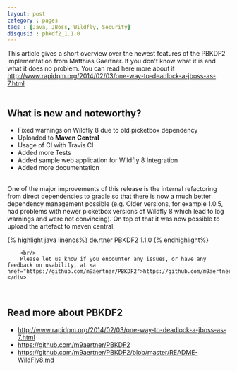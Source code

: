 ```yaml
---
layout: post
category : pages
tags : [Java, JBoss, Wildfly, Security]
disqusid : pbkdf2_1.1.0
---
```

<div>
        This article gives a short overview over the newest features of the PBKDF2 implementation from Matthias Gaertner. If you don't know what it is and
        what it does no problem. You can read here more about it <a href="http://www.rapidpm.org/2014/02/03/one-way-to-deadlock-a-jboss-as-7.html">http://www.rapidpm.org/2014/02/03/one-way-to-deadlock-a-jboss-as-7.html</a>
    <br /><br/>
    <h2>What is new and noteworthy?</h2>
    <div>
        <ul>
            <li>Fixed warnings on Wildfly 8 due to old picketbox dependency</li>
            <li>Uploaded to <b>Maven Central</b></li>
            <li>Usage of CI with Travis CI</li>
            <li>Added more Tests</li>
            <li>Added sample web application for Wildfly 8 Integration</li>
            <li>Added more documentation</li>
        </ul>
        <br/>
        One of the major improvements of this release is the internal refactoring from direct dependencies to gradle so that there is now a much better dependency
        management possible (e.g. Older versions, for example 1.0.5, had problems with newer picketbox versions of Wildfly 8 which lead to log warnings and were not convincing).
        On top of that it was now possible to upload the artefact to maven central:

{% highlight java linenos%}
<dependency>
   <groupId>de.rtner</groupId>
   <artifactId>PBKDF2</artifactId>
   <version>1.1.0</version>
</dependency>
{% endhighlight%}

        <br/>
        Please let us know if you encounter any issues, or have any feedback on usability, at <a href="https://github.com/m9aertner/PBKDF2">https://github.com/m9aertner/PBKDF2</a>.
    </div>
<br/>
    <h2>Read more about PBKDF2</h2>
    <div>
        <ul>
            <li><a href="http://www.rapidpm.org/2014/02/03/one-way-to-deadlock-a-jboss-as-7.html">http://www.rapidpm.org/2014/02/03/one-way-to-deadlock-a-jboss-as-7.html</a></li>
            <li><a href="https://github.com/m9aertner/PBKDF2">https://github.com/m9aertner/PBKDF2</a></li>
            <li><a href="https://github.com/m9aertner/PBKDF2/blob/master/README-WildFly8.md">https://github.com/m9aertner/PBKDF2/blob/master/README-WildFly8.md</a></li>
        </ul>
    </div>
</div>

